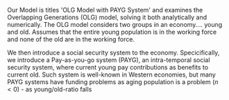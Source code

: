 Our Model is titles 'OLG Model with PAYG System' and examines the Overlapping Generations (OLG) model, solving it both analytically and numerically. 
The OLG model considers two groups in an economy.... young and old. Assumes that the entire young population is in the working force and none of the old are in the working force. 

We then introduce a social security system to the economy. Specicifically, we introduce a Pay-as-you-go system (PAYG), an intra-temporal social security system, where current young pay contributions as benefits to current old.
Such system is well-known in Western economies, but many PAYG systems have funding problems as aging population is a problem $(n<0)$ - as young/old-ratio falls

